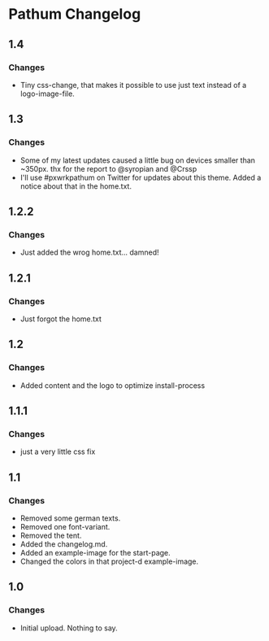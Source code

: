 # Pathum Changelog

## 1.4

### Changes

- Tiny css-change, that makes it possible to use just text instead of a logo-image-file.

## 1.3

### Changes

- Some of my latest updates caused a little bug on devices smaller than ~350px. thx for the report to @syropian and @Crssp
- I'll use #pxwrkpathum on Twitter for updates about this theme. Added a notice about that in the home.txt. 

## 1.2.2

### Changes

- Just added the wrog home.txt... damned!

## 1.2.1

### Changes

- Just forgot the home.txt

## 1.2

### Changes

- Added content and the logo to optimize install-process

## 1.1.1

### Changes

- just a very little css fix

## 1.1

### Changes

- Removed some german texts. 
- Removed one font-variant. 
- Removed the tent.
- Added the changelog.md.
- Added an example-image for the start-page.
- Changed the colors in that project-d example-image.

## 1.0

### Changes

- Initial upload. Nothing to say.

